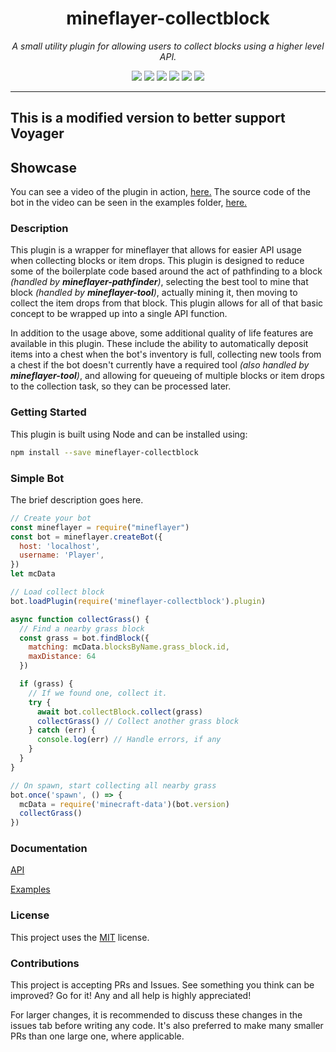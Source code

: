 <h1 align="center">mineflayer-collectblock</h1>
<p align="center"><i>A small utility plugin for allowing users to collect blocks using a higher level API.</i></p>

<p align="center">
  <img src="https://github.com/TheDudeFromCI/mineflayer-collectblock/workflows/Build/badge.svg" />
  <a href="https://www.npmjs.com/package/mineflayer-collectblock"><img src="https://img.shields.io/npm/v/mineflayer-collectblock" /></a>
  <img src="https://img.shields.io/github/repo-size/TheDudeFromCI/mineflayer-collectblock" />
  <img src="https://img.shields.io/npm/dm/mineflayer-collectblock" />
  <img src="https://img.shields.io/github/contributors/TheDudeFromCI/mineflayer-collectblock" />
  <img src="https://img.shields.io/github/license/TheDudeFromCI/mineflayer-collectblock" />
</p>

---
## This is a modified version to better support Voyager

## Showcase

You can see a video of the plugin in action, [here.](https://youtu.be/5T_rcCnNnf4)
The source code of the bot in the video can be seen in the examples folder, [here.](https://github.com/TheDudeFromCI/mineflayer-collectblock/blob/master/examples/collector.js)

### Description

This plugin is a wrapper for mineflayer that allows for easier API usage when collecting blocks or item drops. This plugin is designed to reduce some of the boilerplate code based around the act of pathfinding to a block _(handled by_ ***mineflayer-pathfinder***_)_, selecting the best tool to mine that block _(handled by_ ***mineflayer-tool***_)_, actually mining it, then moving to collect the item drops from that block. This plugin allows for all of that basic concept to be wrapped up into a single API function.

In addition to the usage above, some additional quality of life features are available in this plugin. These include the ability to automatically deposit items into a chest when the bot's inventory is full, collecting new tools from a chest if the bot doesn't currently have a required tool _(also handled by_ ***mineflayer-tool***_)_, and allowing for queueing of multiple blocks or item drops to the collection task, so they can be processed later.

### Getting Started

This plugin is built using Node and can be installed using:
```bash
npm install --save mineflayer-collectblock
```

### Simple Bot

The brief description goes here.

```js
// Create your bot
const mineflayer = require("mineflayer")
const bot = mineflayer.createBot({
  host: 'localhost',
  username: 'Player',
})
let mcData

// Load collect block
bot.loadPlugin(require('mineflayer-collectblock').plugin)

async function collectGrass() {
  // Find a nearby grass block
  const grass = bot.findBlock({
    matching: mcData.blocksByName.grass_block.id,
    maxDistance: 64
  })

  if (grass) {
    // If we found one, collect it.
    try {
      await bot.collectBlock.collect(grass)
      collectGrass() // Collect another grass block
    } catch (err) {
      console.log(err) // Handle errors, if any
    }
  }
}

// On spawn, start collecting all nearby grass
bot.once('spawn', () => {
  mcData = require('minecraft-data')(bot.version)
  collectGrass()
})
```

### Documentation

[API](https://github.com/TheDudeFromCI/mineflayer-collectblock/blob/master/docs/api.md)

[Examples](https://github.com/TheDudeFromCI/mineflayer-collectblock/tree/master/examples)

### License

This project uses the [MIT](https://github.com/TheDudeFromCI/mineflayer-collectblock/blob/master/LICENSE) license.

### Contributions

This project is accepting PRs and Issues. See something you think can be improved? Go for it! Any and all help is highly appreciated!

For larger changes, it is recommended to discuss these changes in the issues tab before writing any code. It's also preferred to make many smaller PRs than one large one, where applicable.
